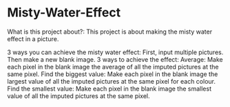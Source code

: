 # Misty-Water-Effect

What is this project about?:
  This project is about making the misty water effect in a picture. 

3 ways you can achieve the misty water effect:
  First, input multiple pictures. Then make a new blank image.
  3 ways to achieve the effect:
  Average:
    Make each pixel in the blank image the average of all the imputed pictures at the same pixel.
  Find the biggest value:
    Make each pixel in the blank image the largest value of all the imputed pictures at the same pixel for each colour.
  Find the smallest value:
    Make each pixel in the blank image the smallest value of all the imputed pictures at the same pixel.
